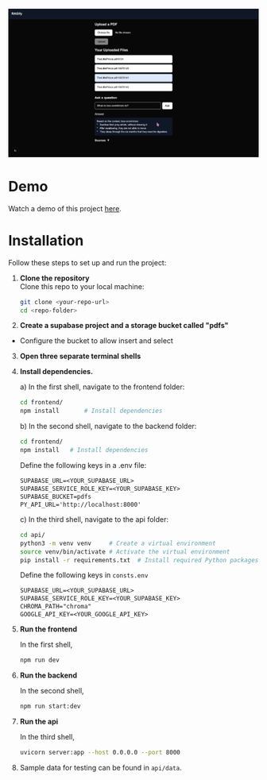 ![](RAGify_screenshot.png)

# Demo
Watch a demo of this project [here](https://youtu.be/hpRBZ6XxBQk).

# Installation

Follow these steps to set up and run the project:

1. **Clone the repository**  
   Clone this repo to your local machine:
   ```bash
   git clone <your-repo-url>
   cd <repo-folder>
   ```

2. **Create a supabase project and a storage bucket called "pdfs"**
- Configure the bucket to allow insert and select

3. **Open three separate terminal shells**

4. **Install dependencies.**
    
    a) In the first shell, navigate to the frontend folder:
    ```bash
    cd frontend/
    npm install       # Install dependencies
    ```

    b) In the second shell, navigate to the backend folder:
    ```bash
    cd frontend/
    npm install   # Install dependencies
    ```
    Define the following keys in a .env file:
    ```
    SUPABASE_URL=<YOUR_SUPABASE_URL>
    SUPABASE_SERVICE_ROLE_KEY=<YOUR_SUPABASE_KEY>
    SUPABASE_BUCKET=pdfs
    PY_API_URL='http://localhost:8000'
    ```
    c) In the third shell, navigate to the api folder: 
    ```bash
    cd api/
    python3 -m venv venv     # Create a virtual environment
    source venv/bin/activate # Activate the virtual environment
    pip install -r requirements.txt  # Install required Python packages
    ```
    Define the following keys in ```consts.env```
    ```
    SUPABASE_URL=<YOUR_SUPABASE_URL>
    SUPABASE_SERVICE_ROLE_KEY=<YOUR_SUPABASE_KEY>
    CHROMA_PATH="chroma"
    GOOGLE_API_KEY=<YOUR_GOOGLE_API_KEY>
    ```

5. **Run the frontend**
    
    In the first shell,
    ```bash
    npm run dev 
    ```

6. **Run the backend**

    In the second shell,
    ```bash
    npm run start:dev
    ```

7. **Run the api**

    In the third shell,
    ```bash
    uvicorn server:app --host 0.0.0.0 --port 8000
    ```

8. Sample data for testing can be found in ```api/data```.